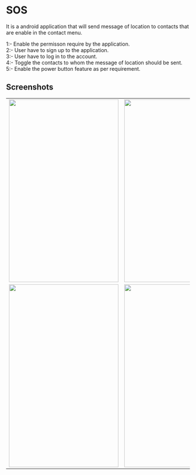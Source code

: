 # SOS

It is a android application that will send message of location to contacts that are enable in the contact menu.

1:- Enable the permisson require by the application.<br>
2:- User have to sign up to the application.<br>
3:- User have to log in to the account.<br>
4:- Toggle the contacts to whom the message of location should be sent.<br>
5:- Enable the power button feature as per requirement.<br>



## Screenshots
<table>
  <tr>
    <td><img src="https://user-images.githubusercontent.com/68787547/147870095-46a72ce9-55be-4055-86f9-1cc0cb99a8a6.jpeg" width="300" height="500"></td>
    <td><img src="https://user-images.githubusercontent.com/68787547/147870099-f0055d31-c829-4cb5-b46f-df9085172f19.jpeg" width="300" height="500"></td>
    <td><img src="https://user-images.githubusercontent.com/68787547/147870102-84f4b292-f364-4f97-b5c9-de4f6da2f307.jpeg" width="300" height="500"></td>
  </tr>
  <tr>
    <td><img src="https://user-images.githubusercontent.com/68787547/147870105-4aa8ada4-61fa-4388-aaff-a43db175ef09.jpeg" width="300" height="500"></td>
    <td><img src="https://user-images.githubusercontent.com/68787547/147870106-7f8cf410-f832-492e-8495-61ec36d0c5de.jpeg" width="300" height="500"></td>
  </tr>
</table>
